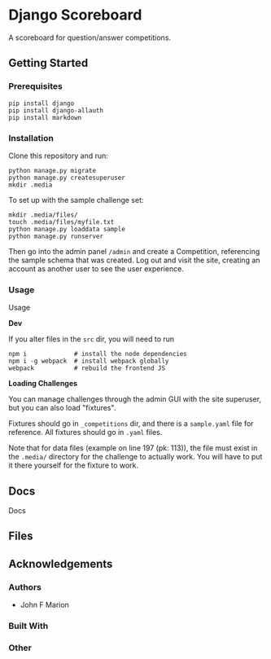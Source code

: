 
# Django Scoreboard #

A scoreboard for question/answer competitions.

## Getting Started #

### Prerequisites #

```
pip install django
pip install django-allauth
pip install markdown
```

### Installation #

Clone this repository and run:

```
python manage.py migrate
python manage.py createsuperuser
mkdir .media
```

To set up with the sample challenge set:

```
mkdir .media/files/
touch .media/files/myfile.txt
python manage.py loaddata sample
python manage.py runserver
```

Then go into the admin panel `/admin` and create a Competition,
referencing the sample schema that was created.
Log out and visit the site, creating an account
as another user to see the user experience.

### Usage #

Usage

**Dev**

If you alter files in the `src` dir, you will need to run

```
npm i             # install the node dependencies
npm i -g webpack  # install webpack globally
webpack           # rebuild the frontend JS
```

**Loading Challenges**

You can manage challenges through the admin GUI with the site superuser,
but you can also load "fixtures".

Fixtures should go in `_competitions` dir, and there is a `sample.yaml` file
for reference. All fixtures should go in `.yaml` files.

Note that for data files (example on line 197 (pk: 113)), the file
must exist in the `.media/` directory for the challenge to actually work.
You will have to put it there yourself for the fixture to work.

## Docs #

Docs

## Files #

## Acknowledgements #

### Authors #

* John F Marion

### Built With #

### Other #
